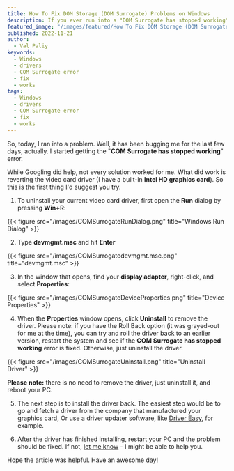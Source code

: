 ```yaml
---
title: How To Fix DOM Storage (DOM Surrogate) Problems on Windows
description: If you ever run into a "DOM Surrogate has stopped working" problem, like I did recently, here is a solution that worked (for me).
featured_image: "/images/featured/How To Fix DOM Storage (DOM Surrogate) Problems on Windows.png"
published: 2022-11-21
author:
  - Val Paliy
keywords:
  - Windows
  - drivers
  - COM Surrogate error
  - fix
  - works
tags:
  - Windows
  - drivers
  - COM Surrogate error
  - fix
  - works
---
```


So, today, I ran into a problem. Well, it has been bugging me for the last few days, actually. I started 
getting the "**COM Surrogate has stopped working**" error.

While Googling did help, not every solution worked for me. What did work is reverting the video card driver 
(I have a built-in **Intel HD graphics card**). So this is the first thing I'd suggest you try.

1. To uninstall your current video card driver, first open the **Run** dialog by pressing **Win+R**:

{{< figure src="/images/COMSurrogateRunDialog.png" title="Windows Run Dialog" >}}

2. Type **devmgmt.msc** and hit **Enter**

{{< figure src="/images/COMSurrogatedevmgmt.msc.png" title="devmgmt.msc" >}}

3. In the window that opens, find your **display adapter**, right-click, and select **Properties**:

{{< figure src="/images/COMSurrogateDeviceProperties.png" title="Device Properties" >}}

4. When the **Properties** window opens, click **Uninstall** to remove the driver. Please note: if you 
have the Roll Back option (it was grayed-out for me at the time), you can try and roll the driver back 
to an earlier version, restart the system and see if the **COM Surrogate has stopped working** error is 
fixed. Otherwise, just uninstall the driver.

{{< figure src="/images/COMSurrogateUninstall.png" title="Uninstall Driver" >}}

**Please note:** there is no need to remove the driver, just uninstall it, and reboot your PC.

5. The next step is to install the driver back. The easiest step would be to go and fetch a driver from 
the company that manufactured your graphics card, Or use a driver updater software, 
like [Driver Easy](https://www.drivereasy.com/), for example.

6. After the driver has finished installing, restart your PC and the problem should be fixed. If 
not, [let me know](https://valticus.pro/contact) - I might be able to help you.

Hope the article was helpful. Have an awesome day!
